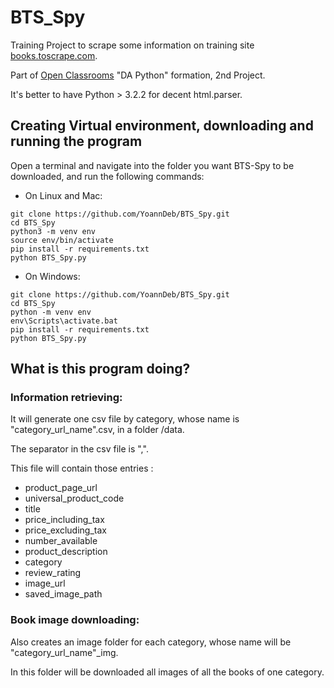 # BTS_Spy

Training Project to scrape some information on training site [books.toscrape.com](http://books.toscrape.com).

Part of [Open Classrooms](/https://openclassrooms.com) "DA Python" formation, 2nd Project.

It's better to have Python > 3.2.2 for decent html.parser.

## Creating Virtual environment, downloading and running the program

Open a terminal and navigate into the folder you want BTS-Spy to be downloaded, and run the following commands:

* On Linux and Mac:
```
git clone https://github.com/YoannDeb/BTS_Spy.git
cd BTS_Spy
python3 -m venv env
source env/bin/activate
pip install -r requirements.txt
python BTS_Spy.py
```

* On Windows:
```
git clone https://github.com/YoannDeb/BTS_Spy.git
cd BTS_Spy
python -m venv env
env\Scripts\activate.bat
pip install -r requirements.txt
python BTS_Spy.py
```

## What is this program doing?
### Information retrieving:

It will generate one csv file by category, whose name is "category_url_name".csv, in a folder /data.

The separator in the csv file is ",".

This file will contain those entries :
- product_page_url
- universal_product_code
- title
- price_including_tax
- price_excluding_tax
- number_available
- product_description
- category
- review_rating
- image_url
- saved_image_path


### Book image downloading:
 
Also creates an image folder for each category, whose name will be "category_url_name"_img.

In this folder will be downloaded all images of all the books of one category.
